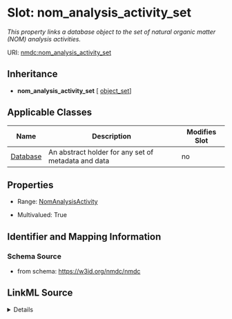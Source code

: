 # Slot: nom_analysis_activity_set


_This property links a database object to the set of natural organic matter (NOM) analysis activities._



URI: [nmdc:nom_analysis_activity_set](https://w3id.org/nmdc/nom_analysis_activity_set)




## Inheritance

* **nom_analysis_activity_set** [ [object_set](object_set.md)]





## Applicable Classes

| Name | Description | Modifies Slot |
| --- | --- | --- |
[Database](Database.md) | An abstract holder for any set of metadata and data |  no  |







## Properties

* Range: [NomAnalysisActivity](NomAnalysisActivity.md)

* Multivalued: True





## Identifier and Mapping Information







### Schema Source


* from schema: https://w3id.org/nmdc/nmdc




## LinkML Source

<details>
```yaml
name: nom_analysis_activity_set
description: This property links a database object to the set of natural organic matter
  (NOM) analysis activities.
from_schema: https://w3id.org/nmdc/nmdc
rank: 1000
mixins:
- object_set
domain: Database
multivalued: true
alias: nom_analysis_activity_set
domain_of:
- Database
range: NomAnalysisActivity
inlined: true
inlined_as_list: true

```
</details>